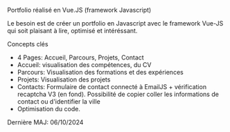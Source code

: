 Portfolio réalisé en Vue.JS (framework Javascript)

Le besoin est de créer un portfolio en Javascript avec le framework Vue-JS qui soit plaisant à lire, optimisé et intéréssant.

Concepts clés
- 4 Pages: Accueil, Parcours, Projets, Contact
- Accueil: visualisation des compétences, du CV
- Parcours: Visualisation des formations et des expériences
- Projets: Visualisation des projets
- Contacts: Formulaire de contact connecté à EmailJS + vérification recaptcha V3 (en fond). Possibilité de copier coller les informations de contact ou d'identifier la ville
- Optimisation du code.

Dernière MAJ: 06/10/2024
